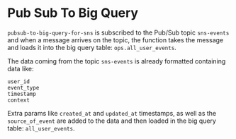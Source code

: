 # Pub Sub To Big Query

`pubsub-to-big-query-for-sns` is subscribed to the Pub/Sub topic `sns-events` and when a message arrives on the 
topic, the function takes the message and loads it into the big query table: `ops.all_user_events`.

The data coming from the topic `sns-events` is already formatted containing data like:
```
user_id
event_type
timestamp
context
```

Extra params like `created_at` and `updated_at` timestamps, as well as the `source_of_event` are added to the data
and then loaded in the big query table: `all_user_events`.
